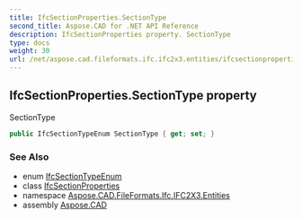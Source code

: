 ```yaml
---
title: IfcSectionProperties.SectionType
second_title: Aspose.CAD for .NET API Reference
description: IfcSectionProperties property. SectionType
type: docs
weight: 30
url: /net/aspose.cad.fileformats.ifc.ifc2x3.entities/ifcsectionproperties/sectiontype/
---
```

## IfcSectionProperties.SectionType property

SectionType

```csharp
public IfcSectionTypeEnum SectionType { get; set; }
```

### See Also

* enum [IfcSectionTypeEnum](../../../aspose.cad.fileformats.ifc.ifc2x3.types/ifcsectiontypeenum/)
* class [IfcSectionProperties](../)
* namespace [Aspose.CAD.FileFormats.Ifc.IFC2X3.Entities](../../ifcsectionproperties/)
* assembly [Aspose.CAD](../../../)


